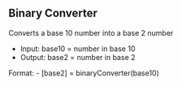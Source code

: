 ## Binary Converter
Converts a base 10 number into a base 2 number
  - Input: base10 = number in base 10
  - Output: base2 = number in base 2

Format: 
    - [base2] = binaryConverter(base10)
